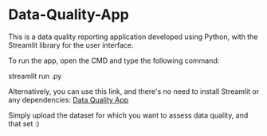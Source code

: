 # Data-Quality-App
This is a data quality reporting application developed using Python, with the Streamlit library for the user interface.

To run the app, open the CMD and type the following command:

streamlit run <file name>.py

Alternatively, you can use this link, and there's no need to install Streamlit or any dependencies:
[Data Quality App](https://data-quality-app.streamlit.app/)

Simply upload the dataset for which you want to assess data quality, and that set :)


